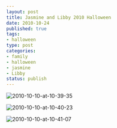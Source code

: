 ```yaml
--- 
layout: post
title: Jasmine and Libby 2010 Halloween
date: 2010-10-24
published: true
tags: 
- halloween
type: post
categories: 
- family
- halloween
- jasmine
- Libby
status: publish
---
```


![2010-10-10-at-10-39-35](http://media.eick.us/2010/10/2010-10-10-at-10-39-35.jpg)

![2010-10-10-at-10-40-23](http://media.eick.us/2010/10/2010-10-10-at-10-40-23.jpg)

![2010-10-10-at-10-41-07](http://media.eick.us/2010/10/2010-10-10-at-10-41-07.jpg)
